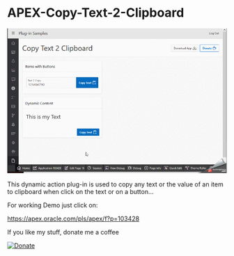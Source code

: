  # APEX-Copy-Text-2-Clipboard

![Screenshot](https://github.com/RonnyWeiss/APEX-Copy-Text-2-Clipboard/blob/master/screenshot.gif?raw=true)

This dynamic action plug-in is used to copy any text or the value of an item to clipboard when click on the text or on a button...

For working Demo just click on:

https://apex.oracle.com/pls/apex/f?p=103428

If you like my stuff, donate me a coffee

[![Donate](https://img.shields.io/badge/Donate-PayPal-green.svg)](https://www.paypal.me/RonnyW1)
